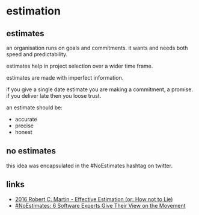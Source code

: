 # estimation

## estimates

an organisation runs on goals and commitments. it wants and needs both speed and predictability.

estimates help in project selection over a wider time frame.

estimates are made with imperfect information.

if you give a single date estimate you are making a commitment, a promise. if you deliver late then you loose trust.

an estimate should be:
* accurate
* precise
* honest


## no estimates

this idea was encapsulated in the #NoEstimates hashtag on twitter.


## links
* [2016 Robert C. Martin - Effective Estimation (or: How not to Lie)](https://youtu.be/eisuQefYw_o)
* [#NoEstimates: 6 Software Experts Give Their View on the Movement](https://plan.io/blog/noestimates-6-software-experts-give-their-view/)
